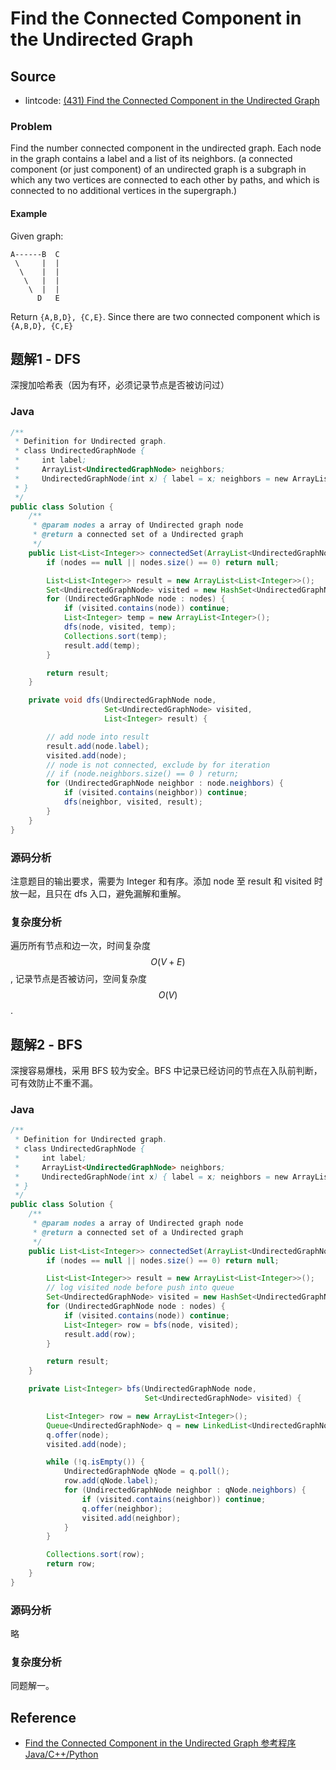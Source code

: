 # Find the Connected Component in the Undirected Graph

## Source

- lintcode: [(431) Find the Connected Component in the Undirected Graph](http://www.lintcode.com/en/problem/find-the-connected-component-in-the-undirected-graph/)

### Problem

Find the number connected component in the undirected graph. Each node in the
graph contains a label and a list of its neighbors. (a connected component (or
just component) of an undirected graph is a subgraph in which any two vertices
are connected to each other by paths, and which is connected to no additional
vertices in the supergraph.)

#### Example

Given graph:



    A------B  C
     \     |  |
      \    |  |
       \   |  |
        \  |  |
          D   E


Return `{A,B,D}, {C,E}`. Since there are two connected component which is
`{A,B,D}, {C,E}`

## 题解1 - DFS

深搜加哈希表（因为有环，必须记录节点是否被访问过）

### Java

```java
/**
 * Definition for Undirected graph.
 * class UndirectedGraphNode {
 *     int label;
 *     ArrayList<UndirectedGraphNode> neighbors;
 *     UndirectedGraphNode(int x) { label = x; neighbors = new ArrayList<UndirectedGraphNode>(); }
 * }
 */
public class Solution {
    /**
     * @param nodes a array of Undirected graph node
     * @return a connected set of a Undirected graph
     */
    public List<List<Integer>> connectedSet(ArrayList<UndirectedGraphNode> nodes) {
        if (nodes == null || nodes.size() == 0) return null;

        List<List<Integer>> result = new ArrayList<List<Integer>>();
        Set<UndirectedGraphNode> visited = new HashSet<UndirectedGraphNode>();
        for (UndirectedGraphNode node : nodes) {
            if (visited.contains(node)) continue;
            List<Integer> temp = new ArrayList<Integer>();
            dfs(node, visited, temp);
            Collections.sort(temp);
            result.add(temp);
        }

        return result;
    }

    private void dfs(UndirectedGraphNode node,
                     Set<UndirectedGraphNode> visited,
                     List<Integer> result) {

        // add node into result
        result.add(node.label);
        visited.add(node);
        // node is not connected, exclude by for iteration
        // if (node.neighbors.size() == 0 ) return;
        for (UndirectedGraphNode neighbor : node.neighbors) {
            if (visited.contains(neighbor)) continue;
            dfs(neighbor, visited, result);
        }
    }
}
```

### 源码分析

注意题目的输出要求，需要为 Integer 和有序。添加 node 至 result 和 visited 时放一起，且只在 dfs 入口，避免漏解和重解。

### 复杂度分析

遍历所有节点和边一次，时间复杂度 $$O(V+E)$$, 记录节点是否被访问，空间复杂度 $$O(V)$$.

## 题解2 - BFS

深搜容易爆栈，采用 BFS 较为安全。BFS 中记录已经访问的节点在入队前判断，可有效防止不重不漏。

### Java

```java
/**
 * Definition for Undirected graph.
 * class UndirectedGraphNode {
 *     int label;
 *     ArrayList<UndirectedGraphNode> neighbors;
 *     UndirectedGraphNode(int x) { label = x; neighbors = new ArrayList<UndirectedGraphNode>(); }
 * }
 */
public class Solution {
    /**
     * @param nodes a array of Undirected graph node
     * @return a connected set of a Undirected graph
     */
    public List<List<Integer>> connectedSet(ArrayList<UndirectedGraphNode> nodes) {
        if (nodes == null || nodes.size() == 0) return null;

        List<List<Integer>> result = new ArrayList<List<Integer>>();
        // log visited node before push into queue
        Set<UndirectedGraphNode> visited = new HashSet<UndirectedGraphNode>();
        for (UndirectedGraphNode node : nodes) {
            if (visited.contains(node)) continue;
            List<Integer> row = bfs(node, visited);
            result.add(row);
        }

        return result;
    }

    private List<Integer> bfs(UndirectedGraphNode node,
                              Set<UndirectedGraphNode> visited) {

        List<Integer> row = new ArrayList<Integer>();
        Queue<UndirectedGraphNode> q = new LinkedList<UndirectedGraphNode>();
        q.offer(node);
        visited.add(node);

        while (!q.isEmpty()) {
            UndirectedGraphNode qNode = q.poll();
            row.add(qNode.label);
            for (UndirectedGraphNode neighbor : qNode.neighbors) {
                if (visited.contains(neighbor)) continue;
                q.offer(neighbor);
                visited.add(neighbor);
            }
        }

        Collections.sort(row);
        return row;
    }
}
```

### 源码分析

略

### 复杂度分析

同题解一。

## Reference

- [Find the Connected Component in the Undirected Graph 参考程序 Java/C++/Python](http://www.jiuzhang.com/solutions/find-the-connected-component-in-the-undirected-graph/)
